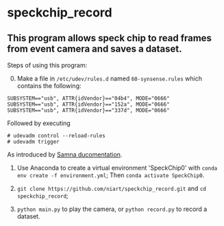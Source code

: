 # speckchip_record
## This program allows speck chip to read frames from event camera and saves a dataset. 

Steps of using this program:

0. Make a file in ```/etc/udev/rules.d``` named ```60-synsense.rules``` which contains the following:
```
SUBSYSTEM=="usb", ATTR{idVendor}=="04b4", MODE="0666"
SUBSYSTEM=="usb", ATTR{idVendor}=="152a", MODE="0666"
SUBSYSTEM=="usb", ATTR{idVendor}=="337d", MODE="0666"
```
Followed by executing
```
# udevadm control --reload-rules
# udevadm trigger
```
As introduced by [Samna ducomentation](https://synsense-sys-int.gitlab.io/samna/install.html).

1. Use Anaconda to create a virtual environment 'SpeckChip0' with ```conda env create -f environment.yml```; Then ```conda activate SpeckChip0```.
   
2. ```git clone https://github.com/niart/speckchip_record.git``` and ```cd speckchip_record```;
 
3. ```python main.py``` to play the camera, or ```python record.py``` to record a dataset.
